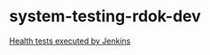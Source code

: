 # system-testing-rdok-dev
[Health tests executed by Jenkins](https://code-quests.rdok.dev/2019/automate-server-tests/)
